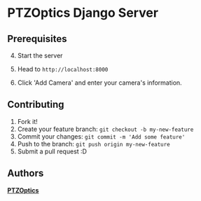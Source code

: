# PTZOptics Django Server


## Prerequisites

4. Start the server

5. Head to `http://localhost:8000`
6. Click 'Add Camera' and enter your camera's information.

## Contributing

1. Fork it!
2. Create your feature branch: `git checkout -b my-new-feature`
3. Commit your changes: `git commit -m 'Add some feature'`
4. Push to the branch: `git push origin my-new-feature`
5. Submit a pull request :D

## Authors

[**PTZOptics**](https://github.com/PTZOptics)
